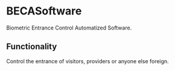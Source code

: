 # BECASoftware

Biometric Entrance Control Automatized Software.

## Functionality

Control the entrance of visitors, providers or anyone else foreign.
